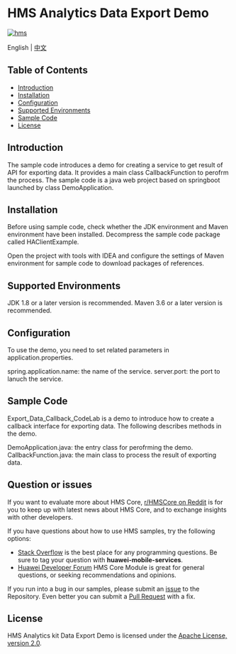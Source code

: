 # HMS Analytics Data Export Demo

[![hms](https://img.shields.io/badge/hms-analytics-brightgreen)](https://developer.huawei.com/consumer/en/doc/development/HMS-References/3021004) 

English | [中文](https://github.com/HMS-Core/hms-analytics-demo-data-export/edit/master/README_ZH.md)

## Table of Contents

 * [Introduction](#introduction)
 * [Installation](#installation)
 * [Configuration ](#configuration )
 * [Supported Environments](#supported-environments)
 * [Sample Code](#sample-code)
 * [License](#license)
 
 
## Introduction
The sample code introduces a demo for creating a service to get result of API for exporting data. 
It provides a main class CallbackFunction to perofrm the process.
The sample code is a java web project based on springboot launched by class DemoApplication.  

## Installation
Before using sample code, check whether the JDK environment and Maven environment have been installed. 
Decompress the sample code package called HAClientExample.
        
Open the project with tools with IDEA and configure the settings of Maven environment for sample code to download packages of references.
    
## Supported Environments
JDK 1.8 or a later version is recommended.
Maven 3.6 or a later version is recommended.
	
## Configuration 
To use the demo, you need to set related parameters in application.properties.
    
spring.application.name: the name of the service.
server.port: the port to lanuch the service.
	
## Sample Code
Export_Data_Callback_CodeLab is a demo to introduce how to create a callback interface for exporting data.
The following describes methods in the demo.
    
DemoApplication.java: the entry class for perofrming the demo.
CallbackFunction.java: the main class to process the result of exporting data.

## Question or issues
If you want to evaluate more about HMS Core,
[r/HMSCore on Reddit](https://www.reddit.com/r/HMSCore/) is for you to keep up with latest news about HMS Core, and to exchange insights with other developers.

If you have questions about how to use HMS samples, try the following options:
- [Stack Overflow](https://stackoverflow.com/questions/tagged/huawei-mobile-services) is the best place for any programming questions. Be sure to tag your question with 
**huawei-mobile-services**.
- [Huawei Developer Forum](https://forums.developer.huawei.com/forumPortal/en/home?fid=0101187876626530001) HMS Core Module is great for general questions, or seeking recommendations and opinions.

If you run into a bug in our samples, please submit an [issue](https://github.com/HMS-Core/hms-analytics-demo-data-export/issues) to the Repository. Even better you can submit a [Pull Request](https://github.com/HMS-Core/hms-analytics-demo-data-export/pulls) with a fix.

##  License
HMS Analytics kit Data Export Demo is licensed under the [Apache License, version 2.0](http://www.apache.org/licenses/LICENSE-2.0).

